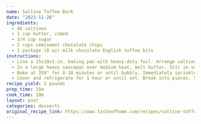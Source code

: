 ```yaml
---
name: Saltine Toffee Bark
date: "2023-11-26"
ingredients:
  - 40 saltines
  - 1 cup butter, cubed
  - 3/4 cup sugar
  - 2 cups semisweet chocolate chips
  - 1 package (8 oz) milk chocolate English toffee bits
instructions:
  - Line a 15x10x1-in. baking pan with heavy-duty foil. Arrange saltines in a single layer on foil; set aside.
  - In a large heavy saucepan over medium heat, melt butter. Stir in sugar. Bring to a boil; cook and stir for 1-2 minutes or until sugar is dissolved. Pour evenly over crackers.
  - Bake at 350° for 8-10 minutes or until bubbly. Immediately sprinkle with chocolate chips. Allow chips to soften for a few minutes, then spread over top. Sprinkle with toffee bits. Cool.
  - Cover and refrigerate for 1 hour or until set. Break into pieces. Store in an airtight container.
recipe_yield: 2 pounds
prep_time: 15m
cook_time: 10m
layout: post
categories: desserts
original_recipe_link: https://www.tasteofhome.com/recipes/saltine-toffee-bark/
---
```

